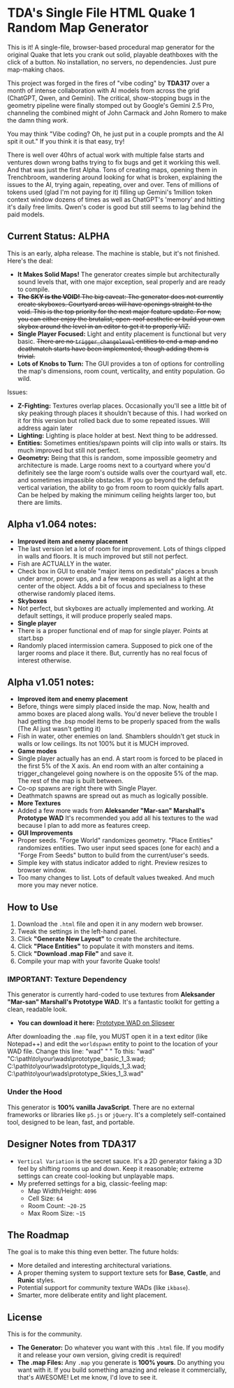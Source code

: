 # TDA's Single File HTML Quake 1 Random Map Generator

This is it! A single-file, browser-based procedural map generator for the original Quake that lets you crank out solid, playable deathboxes with the click of a button. No installation, no servers, no dependencies. Just pure map-making chaos.

This project was forged in the fires of "vibe coding" by **TDA317** over a month of intense collaboration with AI models from across the grid (ChatGPT, Qwen, and Gemini). The critical, show-stopping bugs in the geometry pipeline were finally stomped out by Google's Gemini 2.5 Pro, channeling the combined might of John Carmack and John Romero to make the damn thing *work*.

You may think "Vibe coding? Oh, he just put in a couple prompts and the AI spit it out." 
If you think it is that easy, try!

There is well over 40hrs of actual work with multiple false starts and ventures down wrong baths trying to fix bugs and get it workiing this well. And that was just the first Alpha. Tons of creating maps, opening them in Trenchbroom, wandering around looking for what is broken, explaining the issues to the AI, trying again, repeating, over and over. Tens of millions of tokens used (glad I'm not paying for it) filling up Gemini's 1million token context window dozens of times as well as ChatGPT's 'memory' and hitting it's daily free limits. Qwen's coder is good but still seems to lag behind the paid models. 

## Current Status: ALPHA

This is an early, alpha release. The machine is stable, but it's not finished. Here's the deal:

*   **It Makes Solid Maps!** The generator creates simple but architecturally sound levels that, with one major exception, seal properly and are ready to compile.
*   ~~**The SKY is the VOID!** The big caveat: The generator does not currently create skyboxes. Courtyard areas will have openings straight to the void. This is the top priority for the next major feature update. For now, you can either enjoy the brutalist, open-roof aesthetic or build your own skybox around the level in an editor to get it to properly VIZ.~~
*   **Single Player Focused:** Light and entity placement is functional but very basic. ~~There are no `trigger_changelevel` entities to end a map and no deathmatch starts have been implemented, though adding them is trivial.~~
*   **Lots of Knobs to Turn:** The GUI provides a ton of options for controlling the map's dimensions, room count, verticality, and entity population. Go wild.

Issues:
*   **Z-Fighting:** Textures overlap places. Occasionally you'll see a little bit of sky peaking through places it shouldn't because of this. I had worked on it for this version but rolled back due to some repeated issues. Will address again later
*   **Lighting:** Lighting is place holder at best. Next thing to be addressed.
*   **Entities:** Sometimes entities/spawn points will clip into walls or stairs. Its much improved but still not perfect.
*   **Geometry:** Being that this is random, some impossible geometry and architecture is made. Large rooms next to a courtyard where you'd definitely see the large room's outside walls over the courtyard wall, etc. and sometimes impassible obstacles. If you go beyond the default vertical variation, the ability to go from room to room quickly falls apart. Can be helped by making the minimum ceiling heights larger too, but there are limits.

## Alpha v1.064 notes:
*   **Improved item and enemy placement**
* The last version let a lot of room for improvement. Lots of things clipped in walls and floors. It is much improved but still not perfect.
* Fish are ACTUALLY in the water. 
* Check box in GUI to enable "major items on pedistals" places a brush under armor, power ups, and a few weapons as well as a light at the center of the object. Adds a bit of focus and specialness to these otherwise randomly placed items.
*   **Skyboxes**
* Not perfect, but skyboxes are actually implemented and working. At default settings, it will produce properly sealed maps.
*   **Single player**
* There is a proper functional end of map for single player. Points at start.bsp 
* Randomly placed intermission camera. Supposed to pick one of the larger rooms and place it there. But, currently has no real focus of interest otherwise.


## Alpha v1.051 notes:
*   **Improved item and enemy placement**
* Before, things were simply placed inside the map. Now, health and ammo boxes are placed along walls. You'd never believe the trouble I had getting the .bsp model items to be properly spaced from the walls (The AI just wasn't getting it)
* Fish in water, other enemies on land. Shamblers shouldn't get stuck in walls or low ceilings. Its not 100% but it is MUCH improved. 
*   **Game modes** 
* Single player actually has an end. A start room is forced to be placed in the first 5% of the X axis. An end room with an alter containing a trigger_changelevel going nowhere is on the opposite 5% of the map. The rest of the map is built between.
* Co-op spawns are right there with Single Player.
* Deathmatch spawns are spread out as much as logically possible.
*  **More Textures**
*   Added a few more wads from **Aleksander "Mar-san" Marshall's Prototype WAD** It's recommended you add all his textures to the wad because I plan to add more as features creep.
*   **GUI Improvements**
*   Proper seeds. "Forge World" randomizes geometry. "Place Entities" randomizes entities. Two user input seed spaces (one for each) and a "Forge From Seeds" button to build from the current/user's seeds.
*   Simple key with status indicator added to right. Preview resizes to browser window.
*   Too many changes to list. Lots of default values tweaked. And much more you may never notice.

## How to Use

1.  Download the `.html` file and open it in any modern web browser.
2.  Tweak the settings in the left-hand panel.
3.  Click **"Generate New Layout"** to create the architecture.
4.  Click **"Place Entities"** to populate it with monsters and items.
5.  Click **"Download .map File"** and save it.
6.  Compile your map with your favorite Quake tools!

### **IMPORTANT: Texture Dependency**

This generator is currently hard-coded to use textures from **Aleksander "Mar-san" Marshall's Prototype WAD**. It's a fantastic toolkit for getting a clean, readable look.

*   **You can download it here:** [Prototype WAD on Slipseer](https://www.slipseer.com/index.php?resources/prototype-wad.263/)

After downloading the `.map` file, you MUST open it in a text editor (like Notepad++) and edit the `worldspawn` entity to point to the location of your WAD file. Change this line:
"wad" " "
To this:
"wad" "C:\path\to\your\wads\prototype_basic_1_3.wad; C:\path\to\your\wads\prototype_liquids_1_3.wad; C:\path\to\your\wads\prototype_Skies_1_3.wad"


### Under the Hood

This generator is **100% vanilla JavaScript**. There are no external frameworks or libraries like `p5.js` or `jQuery`. It's a completely self-contained tool, designed to be lean, fast, and portable.

## Designer Notes from TDA317

*   `Vertical Variation` is the secret sauce. It's a 2D generator faking a 3D feel by shifting rooms up and down. Keep it reasonable; extreme settings can create cool-looking but unplayable maps.
*   My preferred settings for a big, classic-feeling map:
    *   Map Width/Height: `4096`
    *   Cell Size: `64`
    *   Room Count: `~20-25`
    *   Max Room Size: `~15`

## The Roadmap

The goal is to make this thing even better. The future holds:

*   More detailed and interesting architectural variations.
*   A proper theming system to support texture sets for **Base**, **Castle**, and **Runic** styles.
*   Potential support for community texture WADs (like `ikbase`).
*   Smarter, more deliberate entity and light placement.

## License

This is for the community.

*   **The Generator:** Do whatever you want with this `.html` file. If you modify it and release your own version, giving credit is required!
*   **The .map Files:** Any `.map` you generate is **100% yours**. Do anything you want with it. If you build something amazing and release it commercially, that's AWESOME! Let me know, I'd love to see it.
